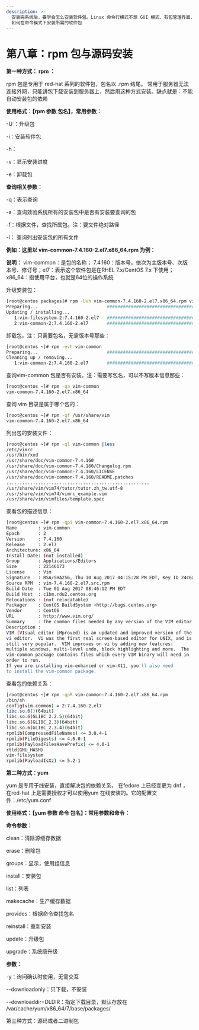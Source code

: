 ```yaml
---
description: >-
  安装完系统后，要学会怎么安装软件包。Linux 命令行模式不想 GUI 模式，有包管理界面，可以直接搜索点击安装。所以，大家必须学会如何在Linux
  如何在命令模式下安装所需的软件包
---
```


# 第八章：rpm 包与源码安装

**第一种方式： rpm ：**

rpm 包是专用于 red-hat 系列的软件包，包名以 .rpm 结尾。 常用于服务器无法连接外网，只能讲包下载安装到服务器上，然后用这种方式安装。缺点就是：不能自动安装包的依赖

**使用格式：【rpm 参数 包名】，常用参数：**

-U ：升级包

-i：安装软件包

-h：

-v：显示安装进度

-e：卸载包

**查询相关参数：**

-q：表示查询

-a：查询效验系统所有的安装包中是否有安装要查询的包

-f：根据文件，查找所属包。注：要文件绝对路径

-l： 查询列出安装包的所有文件

**例如：这里以 vim-common-7.4.160-2.el7.x86\_64.rpm 为例：**

**说明：** vim-common：是包的名称； 7.4.160：版本号，依次为主版本号、次版本号、修订号；el7：表示这个软件包是在RHEL 7.x/CentOS 7.x 下使用； x86\_64：指使用平台，也就是64位的操作系统

升级安装包：

```bash
[root@centos packages]# rpm -Uvh vim-common-7.4.160-2.el7.x86_64.rpm vim-filesystem-7.4.160-2.el7.x86_64.rpm
Preparing...                          ################################# [100%]
Updating / installing...
   1:vim-filesystem-2:7.4.160-2.el7   ################################# [ 50%]
   2:vim-common-2:7.4.160-2.el7       ################################# [100%]
```

卸载包，注：只需要包名，无需版本号那些：

```bash
[root@centos ~]# rpm -evh vim-common
Preparing...                          ################################# [100%]
Cleaning up / removing...
   1:vim-common-2:7.4.160-2.el7       ################################# [100%]
```

查询vim-common 包是否有安装。注：需要写包名，可以不写版本信息那些：

```bash
[root@centos ~]# rpm -qa vim-common
vim-common-7.4.160-2.el7.x86_64
```

查询 vim 目录是属于哪个包的：

```bash
[root@centos ~]# rpm -qf /usr/share/vim
vim-common-7.4.160-2.el7.x86_64
```

列出包的安装文件：

```bash
[root@centos ~]# rpm -ql vim-common |less
/etc/vimrc
/usr/bin/xxd
/usr/share/doc/vim-common-7.4.160
/usr/share/doc/vim-common-7.4.160/Changelog.rpm
/usr/share/doc/vim-common-7.4.160/LICENSE
/usr/share/doc/vim-common-7.4.160/README.patches
......................................................
/usr/share/vim/vim74/tutor/tutor.zh_tw.utf-8
/usr/share/vim/vim74/vimrc_example.vim
/usr/share/vim/vimfiles/template.spec
```

查看包的描述信息：

```bash
[root@centos ~]# rpm -qpi vim-common-7.4.160-2.el7.x86_64.rpm
Name        : vim-common
Epoch       : 2
Version     : 7.4.160
Release     : 2.el7
Architecture: x86_64
Install Date: (not installed)
Group       : Applications/Editors
Size        : 22146173
License     : Vim
Signature   : RSA/SHA256, Thu 10 Aug 2017 04:15:28 PM EDT, Key ID 24c6a8a7f4a80eb5
Source RPM  : vim-7.4.160-2.el7.src.rpm
Build Date  : Tue 01 Aug 2017 08:46:12 PM EDT
Build Host  : c1bm.rdu2.centos.org
Relocations : (not relocatable)
Packager    : CentOS BuildSystem <http://bugs.centos.org>
Vendor      : CentOS
URL         : http://www.vim.org/
Summary     : The common files needed by any version of the VIM editor
Description :
VIM (VIsual editor iMproved) is an updated and improved version of the
vi editor.  Vi was the first real screen-based editor for UNIX, and is
still very popular.  VIM improves on vi by adding new features:
multiple windows, multi-level undo, block highlighting and more.  The
vim-common package contains files which every VIM binary will need in
order to run.
If you are installing vim-enhanced or vim-X11, you'll also need
to install the vim-common package.
```

查看包的依赖关系：

```bash
[root@centos ~]# rpm -qpR vim-common-7.4.160-2.el7.x86_64.rpm
/bin/sh
config(vim-common) = 2:7.4.160-2.el7
libc.so.6()(64bit)
libc.so.6(GLIBC_2.2.5)(64bit)
libc.so.6(GLIBC_2.3)(64bit)
libc.so.6(GLIBC_2.3.4)(64bit)
rpmlib(CompressedFileNames) <= 3.0.4-1
rpmlib(FileDigests) <= 4.6.0-1
rpmlib(PayloadFilesHavePrefix) <= 4.0-1
rtld(GNU_HASH)
vim-filesystem
rpmlib(PayloadIsXz) <= 5.2-1
```



**第二种方式：yum**

yum 是专用于线安装，直接解决包的依赖关系， 在fedore 上已经变更为 dnf ，在red-hat 上是需要授权才可以使用yum 在线安装的。它的配置文件：/etc/yum.conf

**使用格式：【yum 参数 命令 包名】：常用参数和命令：**

**命令参数：**

clean：清除源缓存数据

erase：删除包

groups：显示，使用组信息

install：安装包

list：列表

makecache：生产缓存数据

provides：根据命令查找包名

reinstall：重新安装

update：升级包

upgrade：系统级升级

**参数：**

-y：询问确认时使用，无需交互

--downloadonly：只下载，不安装

--downloaddir=DLDIR：指定下载目录，默认存放在 /var/cache/yum/x86\_64/7/base/packages/







第三种方式：源码或者二进制包

